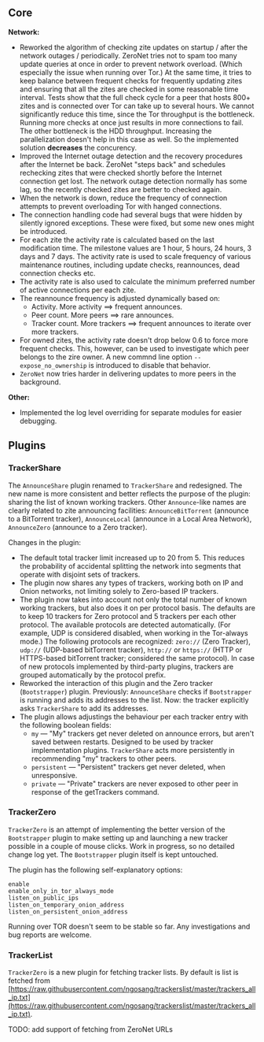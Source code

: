 
## Core

**Network:**

* Reworked the algorithm of checking zite updates on startup / after the network outages / periodically. ZeroNet tries not to spam too many update queries  at once in order to prevent network overload. (Which especially the issue when running over Tor.) At the same time, it tries to keep balance between frequent checks for frequently updating zites and ensuring that all the zites are checked in some reasonable time interval. Tests show that the full check cycle for a peer that hosts 800+ zites and is connected over Tor can take up to several hours. We cannot significantly reduce this time, since the Tor throughput is the bottleneck. Running more checks at once just results in more connections to fail. The other bottleneck is the HDD throughput. Increasing the parallelization doesn't help in this case as well. So the implemented solution **decreases** the concurency.
* Improved the Internet outage detection and the recovery procedures after the Internet be back. ZeroNet "steps back" and schedules rechecking zites that were checked shortly before the Internet connection get lost. The network outage detection normally has some lag, so the recently checked zites are better to checked again.
* When the network is down,  reduce the frequency of connection attempts to prevent overloading Tor with hanged connections.
* The connection handling code had several bugs that were hidden by silently ignored exceptions. These were fixed, but some new ones might be introduced.
* For each zite the activity rate is calculated based on the last modification time. The milestone values are 1 hour, 5 hours, 24 hours, 3 days and 7 days. The activity rate is used to scale frequency of various maintenance routines, including update checks, reannounces, dead connection checks etc.
* The activity rate is also used to calculate the minimum preferred number of active connections per each zite.
* The reannounce frequency is adjusted dynamically based on:
  * Activity. More activity ==> frequent announces.
  * Peer count. More peers  ==> rare announces.
  * Tracker count. More trackers ==> frequent announces to iterate over more trackers.
* For owned zites, the activity rate doesn't drop below 0.6 to force more frequent checks. This, however, can be used to investigate which peer belongs to the zire owner. A new commnd line option `--expose_no_ownership` is introduced to disable that behavior.
* `ZeroNet` now tries harder in delivering updates to more peers in the background.

**Other:**

* Implemented the log level overriding for separate modules for easier debugging.

## Plugins

### TrackerShare

The `AnnounceShare` plugin renamed to `TrackerShare` and redesigned. The new name is more consistent and better reflects the purpose of the plugin: sharing the list of known working trackers. Other `Announce`-like names are clearly related to zite announcing facilities: `AnnounceBitTorrent` (announce to a BitTorrent tracker), `AnnounceLocal` (announce in a Local Area Network), `AnnounceZero` (announce to a Zero tracker).

Changes in the plugin:

* The default total tracker limit increased up to 20 from 5. This reduces the probability of accidental splitting the network into segments that operate with disjoint sets of trackers.
* The plugin now shares any types of trackers, working both on IP and Onion networks, not limiting solely to Zero-based IP trackers.
* The plugin now takes into account not only the total number of known working trackers, but also does it on per protocol basis. The defaults are to keep 10 trackers for Zero protocol and 5 trackers per each other protocol. The available protocols are detected automatically. (For example, UDP is considered disabled, when working in the Tor-always mode.) The following protocols are recognized: `zero://` (Zero Tracker), `udp://` (UDP-based bitTorrent tracker), `http://` or `https://` (HTTP or HTTPS-based bitTorrent tracker; considered the same protocol). In case of new protocols implemented by third-party plugins, trackers are grouped automatically by the protocol prefix.
* Reworked the interaction of this plugin and the Zero tracker (`Bootstrapper`) plugin. Previously: `AnnounceShare` checks if `Bootstrapper` is running and adds its addresses to the list. Now: the tracker explicitly asks `TrackerShare` to add its addresses.
* The plugin allows adjustings the behaviour per each tracker entry with the following boolean fields:
  * `my` — "My" trackers get never deleted on announce errors, but aren't saved between restarts. Designed to be used by tracker implementation plugins. `TrackerShare` acts more persistently in recommending "my" trackers to other peers.
  * `persistent` — "Persistent" trackers get never deleted, when unresponsive.
  * `private` — "Private" trackers are never exposed to other peer in response of the getTrackers command.

### TrackerZero

`TrackerZero` is an attempt of implementing the better version of the `Bootstrapper` plugin to make setting up and launching a new tracker possible in a couple of mouse clicks. Work in progress, so no detailed change log yet. The `Bootstrapper` plugin itself is kept untouched.

The plugin has the following self-explanatory options:

```
enable
enable_only_in_tor_always_mode
listen_on_public_ips
listen_on_temporary_onion_address
listen_on_persistent_onion_address
```

Running over TOR doesn't seem to be stable so far. Any investigations and bug reports are welcome.

### TrackerList

`TrackerZero` is a new plugin for fetching tracker lists. By default is list is fetched from [https://raw.githubusercontent.com/ngosang/trackerslist/master/trackers_all_ip.txt](https://raw.githubusercontent.com/ngosang/trackerslist/master/trackers_all_ip.txt).

TODO: add support of fetching from ZeroNet URLs
